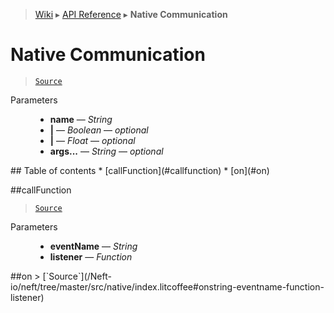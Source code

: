 > [Wiki](Home) ▸ [API Reference](API-Reference) ▸ **Native Communication**

# Native Communication

> [`Source`](/Neft-io/neft/tree/master/src/native/index.litcoffee#native-communication)

<dl><dt>Parameters</dt><dd><ul><li><b>name</b> — <i>String</i></li><li><b>|</b> — <i>Boolean</i> — <i>optional</i></li><li><b>|</b> — <i>Float</i> — <i>optional</i></li><li><b>args...</b> — <i>String</i> — <i>optional</i></li></ul></dd></dl>
## Table of contents
  * [callFunction](#callfunction)
  * [on](#on)

##callFunction
> [`Source`](/Neft-io/neft/tree/master/src/native/index.litcoffee#callfunctionstring-name-booleanfloatstring-args)

<dl><dt>Parameters</dt><dd><ul><li><b>eventName</b> — <i>String</i></li><li><b>listener</b> — <i>Function</i></li></ul></dd></dl>
##on
> [`Source`](/Neft-io/neft/tree/master/src/native/index.litcoffee#onstring-eventname-function-listener)

